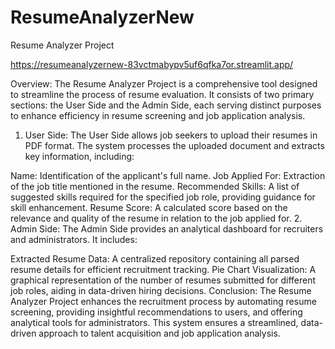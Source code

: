 # ResumeAnalyzerNew
Resume Analyzer Project

https://resumeanalyzernew-83vctmabypv5uf6qfka7or.streamlit.app/

Overview: The Resume Analyzer Project is a comprehensive tool designed to streamline the process of resume evaluation. It consists of two primary sections: the User Side and the Admin Side, each serving distinct purposes to enhance efficiency in resume screening and job application analysis.

1. User Side: The User Side allows job seekers to upload their resumes in PDF format. The system processes the uploaded document and extracts key information, including:

Name: Identification of the applicant's full name.
Job Applied For: Extraction of the job title mentioned in the resume.
Recommended Skills: A list of suggested skills required for the specified job role, providing guidance for skill enhancement.
Resume Score: A calculated score based on the relevance and quality of the resume in relation to the job applied for.
2. Admin Side: The Admin Side provides an analytical dashboard for recruiters and administrators. It includes:

Extracted Resume Data: A centralized repository containing all parsed resume details for efficient recruitment tracking.
Pie Chart Visualization: A graphical representation of the number of resumes submitted for different job roles, aiding in data-driven hiring decisions.
Conclusion: The Resume Analyzer Project enhances the recruitment process by automating resume screening, providing insightful recommendations to users, and offering analytical tools for administrators. This system ensures a streamlined, data-driven approach to talent acquisition and job application analysis.

